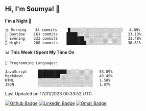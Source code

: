 ## Hi, I'm Soumya! 👋

<!--START_SECTION:waka-->
**I'm a Night 🦉** 

```text
🌞 Morning    34 commits     █░░░░░░░░░░░░░░░░░░░░░░░░   4.89% 
🌆 Daytime    161 commits    █████░░░░░░░░░░░░░░░░░░░░   23.13% 
🌃 Evening    233 commits    ████████░░░░░░░░░░░░░░░░░   33.48% 
🌙 Night      268 commits    █████████░░░░░░░░░░░░░░░░   38.51%

```


📊 **This Week I Spent My Time On** 

```text
💬 Programming Languages: 

JavaScript     █████████████░░░░░░░░░░░░   53.89% 
Markdown       ██████████░░░░░░░░░░░░░░░   43.45% 
HTML           ░░░░░░░░░░░░░░░░░░░░░░░░░   1.58% 
JSON           ░░░░░░░░░░░░░░░░░░░░░░░░░   1.07%
```


 Last Updated on 17/01/2023 00:33:52 UTC
<!--END_SECTION:waka-->

[![Github Badge](https://img.shields.io/badge/-rubyruins-grey?style=for-the-badge&logo=github&logoColor=white&link=https://github.com/rubyruins/)](https://www.github.com/rubyruins/) 
[![Linkedin Badge](https://img.shields.io/badge/-Soumya%20Parekh-0072b1?style=for-the-badge&logo=Linkedin&logoColor=white&link=https://www.linkedin.com/in/Soumya-Parekh/)](https://www.linkedin.com/in/Soumya-Parekh/) 
[![Gmail Badge](https://img.shields.io/badge/-soumyaparekh.me@gmail.com-c14438?style=for-the-badge&logo=Gmail&logoColor=white&link=mailto:soumyaparekh.me@gmail.com)](mailto:soumyaparekh.me@gmail.com) 
